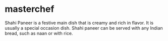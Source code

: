 # masterchef
Shahi Paneer is a festive main dish that is creamy and rich in flavor. It is usually a special
occasion dish. Shahi paneer can be served with any Indian bread, such as naan or with rice.